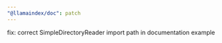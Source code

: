 ```yaml
---
"@llamaindex/doc": patch
---
```


fix: correct SimpleDirectoryReader import path in documentation example
